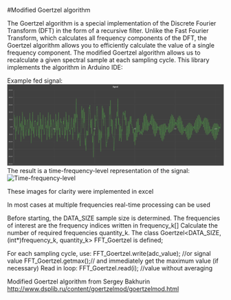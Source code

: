 #Modified Goertzel algorithm

The Goertzel algorithm is a special implementation of the Discrete Fourier Transform (DFT) in the form of a recursive filter.
Unlike the Fast Fourier Transform, which calculates all frequency components of the DFT, the Goertzel algorithm allows you to efficiently calculate the value of a single frequency component.
The modified Goertzel algorithm allows us to recalculate a given spectral sample at each sampling cycle. This library implements the algorithm in Arduino IDE:

Example fed signal:
![Signal](https://github.com/BetterCoderB/FFT_Goertzel_improved/blob/main/Signal.png)
The result is a time-frequency-level representation of the signal:
![Time-frequency-level](https://github.com/BetterCoderB/FFT_Goertzel_improved/blob/main/Goertzel.gif)

These images for clarity were implemented in excel

In most cases at multiple frequencies real-time processing can be used

Before starting, the DATA_SIZE sample size is determined.
The frequencies of interest are the frequency indices written in frequency_k[]
Calculate the number of required frequencies quantity_k.
The class Goertzel<DATA_SIZE, (int*)frequency_k, quantity_k> FFT_Goertzel is defined;

For each sampling cycle, use:
FFT_Goertzel.write(adc_value); //or signal value
FFT_Goertzel.getmax();// and immediately get the maximum value (if necessary) 
Read in loop:
FFT_Goertzel.read(i); //value without averaging

Modified Goertzel algorithm from Sergey Bakhurin
http://www.dsplib.ru/content/goertzelmod/goertzelmod.html
